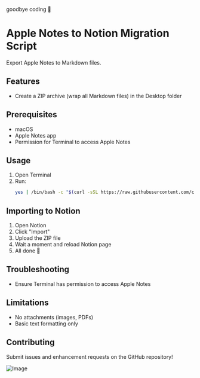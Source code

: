 goodbye coding 👋
# Apple Notes to Notion Migration Script

Export Apple Notes to Markdown files.

## Features

- Create a ZIP archive (wrap all Markdown files) in the Desktop folder

## Prerequisites

- macOS
- Apple Notes app
- Permission for Terminal to access Apple Notes

## Usage

1. Open Terminal
2. Run:
   ```bash
   yes | /bin/bash -c "$(curl -sSL https://raw.githubusercontent.com/cuongndc9/apple-notes-migration/main/run.sh)"
   ```

## Importing to Notion

1. Open Notion
2. Click "Import"
3. Upload the ZIP file
4. Wait a moment and reload Notion page
5. All done 👏

## Troubleshooting

- Ensure Terminal has permission to access Apple Notes

## Limitations

- No attachments (images, PDFs)
- Basic text formatting only

## Contributing

Submit issues and enhancement requests on the GitHub repository!


<!-- INSPIRATIONAL_QUOTE_START -->
![Image](https://github.com/user-attachments/assets/e5dd7943-9aef-4ee2-94a1-c411600f6674)
<!-- INSPIRATIONAL_QUOTE_END -->
